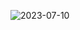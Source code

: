 ![2023-07-10](https://github.com/Kishore912/Kishore912/assets/114867072/cb07aef1-d67b-40c8-9353-84d9a8e9f92a)
